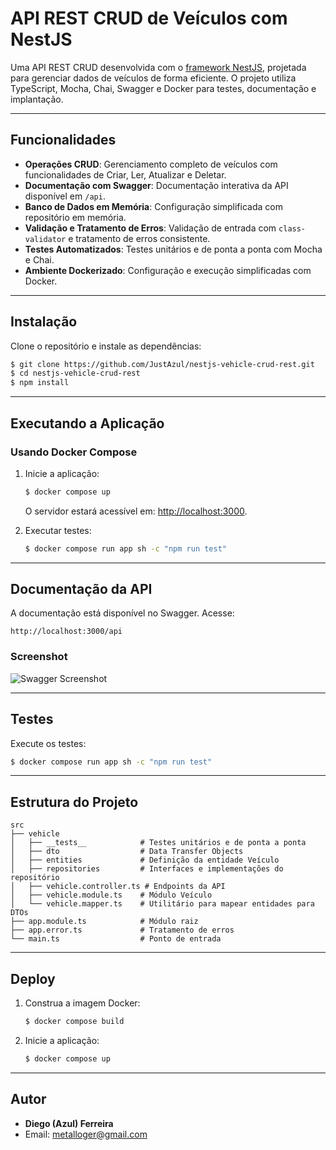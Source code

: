 # API REST CRUD de Veículos com NestJS

Uma API REST CRUD desenvolvida com o [framework NestJS](https://nestjs.com/), projetada para gerenciar dados de veículos de forma eficiente. O projeto utiliza TypeScript, Mocha, Chai, Swagger e Docker para testes, documentação e implantação.

---

## Funcionalidades

- **Operações CRUD**: Gerenciamento completo de veículos com funcionalidades de Criar, Ler, Atualizar e Deletar.
- **Documentação com Swagger**: Documentação interativa da API disponível em `/api`.
- **Banco de Dados em Memória**: Configuração simplificada com repositório em memória.
- **Validação e Tratamento de Erros**: Validação de entrada com `class-validator` e tratamento de erros consistente.
- **Testes Automatizados**: Testes unitários e de ponta a ponta com Mocha e Chai.
- **Ambiente Dockerizado**: Configuração e execução simplificadas com Docker.

---

## Instalação

Clone o repositório e instale as dependências:

```bash
$ git clone https://github.com/JustAzul/nestjs-vehicle-crud-rest.git
$ cd nestjs-vehicle-crud-rest
$ npm install
```

---

## Executando a Aplicação

### Usando Docker Compose

1. Inicie a aplicação:

   ```bash
   $ docker compose up
   ```

   O servidor estará acessível em: [http://localhost:3000](http://localhost:3000).

2. Executar testes:

   ```bash
   $ docker compose run app sh -c "npm run test"
   ```

---

## Documentação da API

A documentação está disponível no Swagger. Acesse:

```
http://localhost:3000/api
```

### Screenshot

![Swagger Screenshot](https://github.com/user-attachments/assets/9f518e88-de3d-4fc3-880e-525be57b7bdc)

---

## Testes

Execute os testes:

```bash
$ docker compose run app sh -c "npm run test"
```

---

## Estrutura do Projeto

```plaintext
src
├── vehicle
│   ├── __tests__            # Testes unitários e de ponta a ponta
│   ├── dto                  # Data Transfer Objects
│   ├── entities             # Definição da entidade Veículo
│   ├── repositories         # Interfaces e implementações do repositório
│   ├── vehicle.controller.ts # Endpoints da API
│   ├── vehicle.module.ts    # Módulo Veículo
│   └── vehicle.mapper.ts    # Utilitário para mapear entidades para DTOs
├── app.module.ts            # Módulo raiz
├── app.error.ts             # Tratamento de erros
└── main.ts                  # Ponto de entrada
```

---

## Deploy

1. Construa a imagem Docker:

   ```bash
   $ docker compose build
   ```

2. Inicie a aplicação:

   ```bash
   $ docker compose up
   ```

---

## Autor

- **Diego (Azul) Ferreira**
- Email: [metalloger@gmail.com](mailto:metalloger@gmail.com)
